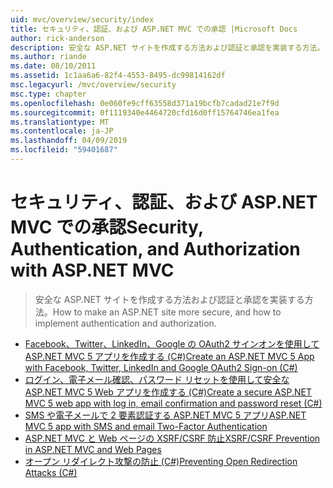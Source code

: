 ```yaml
---
uid: mvc/overview/security/index
title: セキュリティ、認証、および ASP.NET MVC での承認 |Microsoft Docs
author: rick-anderson
description: 安全な ASP.NET サイトを作成する方法および認証と承認を実装する方法。
ms.author: riande
ms.date: 08/10/2011
ms.assetid: 1c1aa6a6-82f4-4553-8495-dc99814162df
msc.legacyurl: /mvc/overview/security
msc.type: chapter
ms.openlocfilehash: 0e060fe9cff63558d371a19bcfb7cadad21e7f9d
ms.sourcegitcommit: 0f1119340e4464720cfd16d0ff15764746ea1fea
ms.translationtype: MT
ms.contentlocale: ja-JP
ms.lasthandoff: 04/09/2019
ms.locfileid: "59401687"
---
```

# <a name="security-authentication-and-authorization-with-aspnet-mvc"></a><span data-ttu-id="82752-103">セキュリティ、認証、および ASP.NET MVC での承認</span><span class="sxs-lookup"><span data-stu-id="82752-103">Security, Authentication, and Authorization with ASP.NET MVC</span></span>

> <span data-ttu-id="82752-104">安全な ASP.NET サイトを作成する方法および認証と承認を実装する方法。</span><span class="sxs-lookup"><span data-stu-id="82752-104">How to make an ASP.NET site more secure, and how to implement authentication and authorization.</span></span>


- [<span data-ttu-id="82752-105">Facebook、Twitter、LinkedIn、Google の OAuth2 サインオンを使用して ASP.NET MVC 5 アプリを作成する (C#)</span><span class="sxs-lookup"><span data-stu-id="82752-105">Create an ASP.NET MVC 5 App with Facebook, Twitter, LinkedIn and Google OAuth2 Sign-on (C#)</span></span>](create-an-aspnet-mvc-5-app-with-facebook-and-google-oauth2-and-openid-sign-on.md)
- [<span data-ttu-id="82752-106">ログイン、電子メール確認、パスワード リセットを使用して安全な ASP.NET MVC 5 Web アプリを作成する (C#)</span><span class="sxs-lookup"><span data-stu-id="82752-106">Create a secure ASP.NET MVC 5 web app with log in, email confirmation and password reset (C#)</span></span>](create-an-aspnet-mvc-5-web-app-with-email-confirmation-and-password-reset.md)
- [<span data-ttu-id="82752-107">SMS や電子メールで 2 要素認証する ASP.NET MVC 5 アプリ</span><span class="sxs-lookup"><span data-stu-id="82752-107">ASP.NET MVC 5 app with SMS and email Two-Factor Authentication</span></span>](aspnet-mvc-5-app-with-sms-and-email-two-factor-authentication.md)
- [<span data-ttu-id="82752-108">ASP.NET MVC と Web ページの XSRF/CSRF 防止</span><span class="sxs-lookup"><span data-stu-id="82752-108">XSRF/CSRF Prevention in ASP.NET MVC and Web Pages</span></span>](xsrfcsrf-prevention-in-aspnet-mvc-and-web-pages.md)
- [<span data-ttu-id="82752-109">オープン リダイレクト攻撃の防止 (C#)</span><span class="sxs-lookup"><span data-stu-id="82752-109">Preventing Open Redirection Attacks (C#)</span></span>](preventing-open-redirection-attacks.md)
